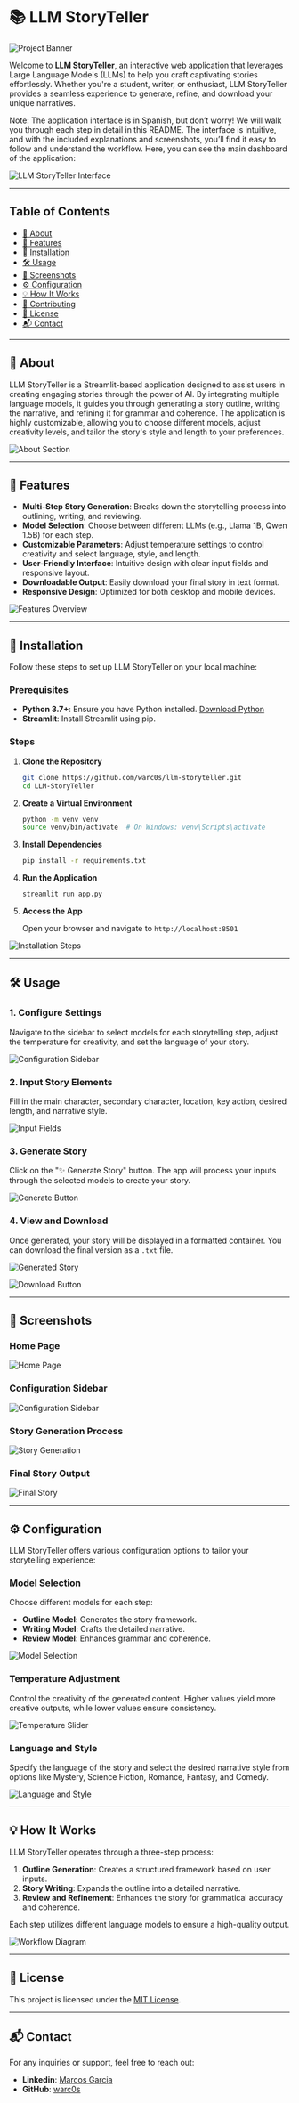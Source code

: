 # 📚 LLM StoryTeller

![Project Banner](https://github.com/warc0s/llm-storyteller/blob/main/images/banner.png)

Welcome to **LLM StoryTeller**, an interactive web application that leverages Large Language Models (LLMs) to help you craft captivating stories effortlessly. Whether you're a student, writer, or enthusiast, LLM StoryTeller provides a seamless experience to generate, refine, and download your unique narratives.

Note: The application interface is in Spanish, but don’t worry! We will walk you through each step in detail in this README. The interface is intuitive, and with the included explanations and screenshots, you’ll find it easy to follow and understand the workflow. Here, you can see the main dashboard of the application:

![LLM StoryTeller Interface](https://github.com/warc0s/llm-storyteller/blob/main/images/dashboard.png)

---

## Table of Contents

- [📖 About](#-about)
- [🚀 Features](#-features)
- [🔧 Installation](#-installation)
- [🛠️ Usage](#️-usage)
- [📸 Screenshots](#-screenshots)
- [⚙️ Configuration](#️-configuration)
- [💡 How It Works](#-how-it-works)
- [🤝 Contributing](#-contributing)
- [📄 License](#-license)
- [📬 Contact](#-contact)

---

## 📖 About

LLM StoryTeller is a Streamlit-based application designed to assist users in creating engaging stories through the power of AI. By integrating multiple language models, it guides you through generating a story outline, writing the narrative, and refining it for grammar and coherence. The application is highly customizable, allowing you to choose different models, adjust creativity levels, and tailor the story's style and length to your preferences.

![About Section](path/to/about_image.png)

---

## 🚀 Features

- **Multi-Step Story Generation**: Breaks down the storytelling process into outlining, writing, and reviewing.
- **Model Selection**: Choose between different LLMs (e.g., Llama 1B, Qwen 1.5B) for each step.
- **Customizable Parameters**: Adjust temperature settings to control creativity and select language, style, and length.
- **User-Friendly Interface**: Intuitive design with clear input fields and responsive layout.
- **Downloadable Output**: Easily download your final story in text format.
- **Responsive Design**: Optimized for both desktop and mobile devices.

![Features Overview](path/to/features_image.png)

---

## 🔧 Installation

Follow these steps to set up LLM StoryTeller on your local machine:

### Prerequisites

- **Python 3.7+**: Ensure you have Python installed. [Download Python](https://www.python.org/downloads/)
- **Streamlit**: Install Streamlit using pip.

### Steps

1. **Clone the Repository**

   ```bash
   git clone https://github.com/warc0s/llm-storyteller.git
   cd LLM-StoryTeller
   ```

2. **Create a Virtual Environment**

   ```bash
   python -m venv venv
   source venv/bin/activate  # On Windows: venv\Scripts\activate
   ```

3. **Install Dependencies**

   ```bash
   pip install -r requirements.txt
   ```

4. **Run the Application**

   ```bash
   streamlit run app.py
   ```

5. **Access the App**

   Open your browser and navigate to `http://localhost:8501`

![Installation Steps](path/to/installation_image.png)

---

## 🛠️ Usage

### 1. **Configure Settings**

Navigate to the sidebar to select models for each storytelling step, adjust the temperature for creativity, and set the language of your story.

![Configuration Sidebar](path/to/sidebar_image.png)

### 2. **Input Story Elements**

Fill in the main character, secondary character, location, key action, desired length, and narrative style.

![Input Fields](path/to/input_fields_image.png)

### 3. **Generate Story**

Click on the "✨ Generate Story" button. The app will process your inputs through the selected models to create your story.

![Generate Button](path/to/generate_button_image.png)

### 4. **View and Download**

Once generated, your story will be displayed in a formatted container. You can download the final version as a `.txt` file.

![Generated Story](path/to/generated_story_image.png)

![Download Button](path/to/download_button_image.png)

---

## 📸 Screenshots

### **Home Page**

![Home Page](path/to/home_page_image.png)

### **Configuration Sidebar**

![Configuration Sidebar](path/to/configuration_sidebar_image.png)

### **Story Generation Process**

![Story Generation](path/to/story_generation_image.png)

### **Final Story Output**

![Final Story](path/to/final_story_image.png)

---

## ⚙️ Configuration

LLM StoryTeller offers various configuration options to tailor your storytelling experience:

### **Model Selection**

Choose different models for each step:

- **Outline Model**: Generates the story framework.
- **Writing Model**: Crafts the detailed narrative.
- **Review Model**: Enhances grammar and coherence.

![Model Selection](path/to/model_selection_image.png)

### **Temperature Adjustment**

Control the creativity of the generated content. Higher values yield more creative outputs, while lower values ensure consistency.

![Temperature Slider](path/to/temperature_slider_image.png)

### **Language and Style**

Specify the language of the story and select the desired narrative style from options like Mystery, Science Fiction, Romance, Fantasy, and Comedy.

![Language and Style](path/to/language_style_image.png)

---

## 💡 How It Works

LLM StoryTeller operates through a three-step process:

1. **Outline Generation**: Creates a structured framework based on user inputs.
2. **Story Writing**: Expands the outline into a detailed narrative.
3. **Review and Refinement**: Enhances the story for grammatical accuracy and coherence.

Each step utilizes different language models to ensure a high-quality output.

![Workflow Diagram](path/to/workflow_diagram.png)

---

## 📄 License

This project is licensed under the [MIT License](LICENSE).

---

## 📬 Contact

For any inquiries or support, feel free to reach out:

- **Linkedin**: [Marcos Garcia](https://www.linkedin.com/in/marcosgarest/)
- **GitHub**: [warc0s](https://github.com/warc0s)
